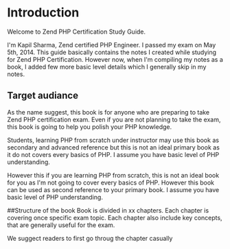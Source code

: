 # Introduction

Welcome to Zend PHP Certification Study Guide.

I'm Kapil Sharma, Zend certified PHP Engineer. I passed my exam on May 5th, 2014. This guide basically contains the notes I created while studying for Zend PHP Certification. However now, when I'm compiling my notes as a book, I added few more basic level details which I generally skip in my notes.

## Target audiance

As the name suggest, this book is for anyone who are preparing to take Zend PHP certification exam. Even if you are not planning to take the exam, this book is going to help you polish your PHP knowledge.

Students, learning PHP from scratch under instructor may use this book as secondary and advanced reference but this is not an ideal primary book as it do not covers every basics of PHP. I assume you have basic level of PHP understanding.

However this if you are learning PHP from scratch, this is not an ideal book for you as I'm not going to cover every basics of PHP. However this book can be used as second reference to your primary book. I assume you have basic level of PHP understanding.

##Structure of the book
Book is divided in xx chapters. Each chapter is covering once specific exam topic. Each chapter also include key concepts, that are generally useful for the exam.

We suggect readers to first go throug the chapter casually

